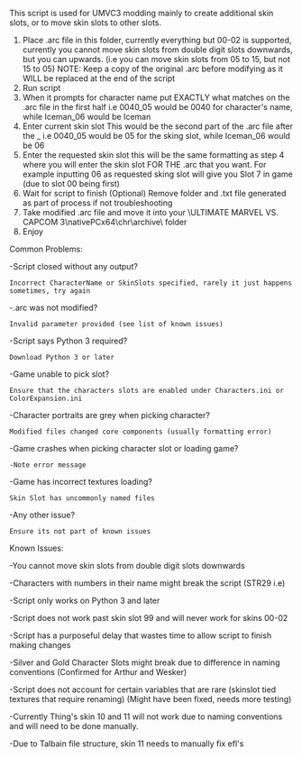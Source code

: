 This script is used for UMVC3 modding mainly to create additional skin slots, or to move skin slots to other slots.





1. Place .arc file in this folder, currently everything but 00-02 is supported, currently you cannot move skin slots from double digit slots downwards, but you can upwards. (i.e you can move skin slots from 05 to 15, but not 15 to 05)
NOTE: Keep a copy of the original .arc before modifying as it WILL be replaced at the end of the script
2. Run script
3. When it prompts for character name put EXACTLY what matches on the .arc file in the first half i.e 0040_05 would be 0040 for character's name, while Iceman_06 would be Iceman
4. Enter current skin slot This would be the second part of the .arc file after the _ i.e 0040_05 would be 05 for the sking slot, while Iceman_06 would be 06
5. Enter the requested skin slot this will be the same formatting as step 4 where you will enter the skin slot FOR THE .arc that you want. For example inputting 06 as requested sking slot will give you Slot 7 in game (due to slot 00 being first)
6. Wait for script to finish
(Optional) Remove folder and .txt file generated as part of process if not troubleshooting
7. Take modified .arc file and move it into your \ULTIMATE MARVEL VS. CAPCOM 3\nativePCx64\chr\archive\ folder
8. Enjoy

Common Problems:

-Script closed without any output?

	Incorrect CharacterName or SkinSlots specified, rarely it just happens sometimes, try again
 
-.arc was not modified?

	Invalid parameter provided (see list of known issues)
 
-Script says Python 3 required?

	Download Python 3 or later
 
-Game unable to pick slot?

	Ensure that the characters slots are enabled under Characters.ini or ColorExpansion.ini
 
-Character portraits are grey when picking character?

	Modified files changed core components (usually formatting error)
 
-Game crashes when picking character slot or loading game?

	-Note error message
 
-Game has incorrect textures loading?

	Skin Slot has uncommonly named files
 
-Any other issue?

	Ensure its not part of known issues
 

Known Issues:

-You cannot move skin slots from double digit slots downwards

-Characters with numbers in their name might break the script (STR29 i.e)

-Script only works on Python 3 and later

-Script does not work past skin slot 99 and will never work for skins 00-02

-Script has a purposeful delay that wastes time to allow script to finish making changes

-Silver and Gold Character Slots might break due to difference in naming conventions (Confirmed for Arthur and Wesker)

-Script does not account for certain variables that are rare (skinslot tied textures that require renaming) (Might have been fixed, needs more testing)

-Currently Thing's skin 10 and 11 will not work due to naming conventions and will need to be done manually.

-Due to Talbain file structure, skin 11 needs to manually fix efl's
